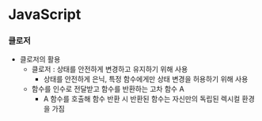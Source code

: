 # JavaScript
### 클로저
* 클로저의 활용
  * 클로저 : 상태를 안전하게 변경하고 유지하기 위해 사용
    * 상태를 안전하게 은닉, 특정 함수에게만 상태 변경을 허용하기 위해 사용
  * 함수를 인수로 전달받고 함수를 반환하는 고차 함수 A
    * A 함수를 호출해 함수 반환 시 반환된 함수는 자신만의 독립된 렉시컬 환경을 가짐